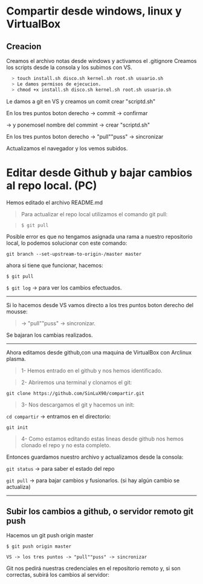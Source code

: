 # Compartir desde windows, linux y VirtualBox

## Creacion

Creamos el archivo notas desde windows y activamos el .gitignore
Creamos los scripts desde la consola y los subimos con VS.

```sh
  > touch install.sh disco.sh kernel.sh root.sh usuario.sh
  > Le damos permisos de ejecucion.
  > chmod +x install.sh disco.sh kernel.sh root.sh usuario.sh
```

Le damos a git en VS y creamos un comit crear "scriptd.sh"

En los tres puntos boton derecho -> commit -> confirmar

-> y ponemosel nombre del commint -> crear "scriptd.sh"

En los tres puntos boton derecho -> "pull""puss" -> sincronizar

Actualizamos el navegador y los vemos subidos.

# Editar desde Github y bajar cambios al repo local. (PC)

Hemos editado el archivo README.md

> Para actualizar el repo local utilizamos el comando git pull:

> `$ git pull`

Posible error es que no tengamos asignada una rama a nuestro repositorio local,
lo podemos solucionar con este comando:

`git branch --set-upstream-to-origin-/master master`

ahora si tiene que funcionar, hacemos:

`$ git pull`

`$ git log` -> para ver los cambios efectuados.

---

Si lo hacemos desde VS vamos directo a los tres puntos boton derecho del mousse:

> -> "pull""puss" -> sincronizar.

Se bajaran los cambias realizados.

---

Ahora editamos desde github,con una maquina de VirtualBox con Arclinux plasma.

> 1- Hemos entrado en el github y nos hemos identificado.

> 2- Abriremos una terminal y clonamos el git:

`git clone https://github.com/SinLuX90/compartir.git`

> 3- Nos descargamos el git y hacemos un init:

`cd compartir` -> entramos en el directorio:

`git init`

> 4- Como estamos editando estas lineas desde github nos hemos clonado el repo y no esta completo.

Entonces guardamos nuestro archivo y actualizamos desde la consola:

`git status` -> para saber el estado del repo

`git pull` -> para bajar cambios y fusionarlos. (si hay algún cambio se actualiza)

---

## Subir los cambios a github, o servidor remoto git push

Hacemos un git push origin master

`$ git push origin master`

`VS -> los tres puntos -> "pull""puss" -> sincronizar`

Git nos pedirá nuestras credenciales en el repositorio remoto y, si son correctas, subirá los cambios al servidor:
